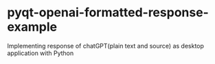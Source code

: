 # pyqt-openai-formatted-response-example
Implementing response of chatGPT(plain text and source) as desktop application with Python
